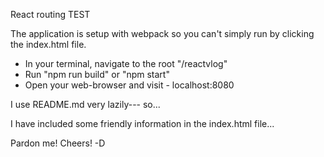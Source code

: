 React routing
TEST

The application is setup with webpack so you can't simply run by clicking the index.html file.

- In your terminal, navigate to the root "/reactvlog"
- Run "npm run build" or "npm start"
- Open your web-browser and visit - localhost:8080

I use README.md very lazily--- so...

I have included some friendly information in the index.html file...

Pardon me!
Cheers!
-D
